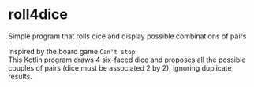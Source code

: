 # roll4dice
Simple program that rolls dice and display possible combinations of pairs

Inspired by the board game `Can't stop`:  
This Kotlin program draws 4 six-faced dice and proposes all the possible couples of pairs (dice must be associated 2 by 2), ignoring duplicate results.
